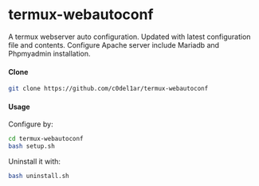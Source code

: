 # termux-webautoconf

A termux webserver auto configuration. Updated with latest configuration file
and contents. Configure Apache server include Mariadb and Phpmyadmin installation.

#### Clone

```bash
git clone https://github.com/c0del1ar/termux-webautoconf
```

#### Usage

Configure by:

```bash
cd termux-webautoconf
bash setup.sh
```

Uninstall it with:

```bash
bash uninstall.sh
```